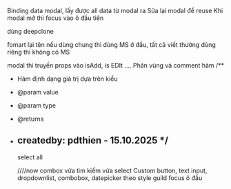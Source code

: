 Binding data modal, lấy được all data từ modal ra
Sửa lại modal để reuse
Khi modal mở thì focus vào ô đầu tiên

dùng deepclone

fomart lại tên nếu dùng chung thì dùng MS ở đầu, tất cả viết thường
dùng riêng thì không có MS

modal thì truyền props vào isAdd, is EDIt ....
Phân vùng và comment hàm
/\*\*

- Hàm định dạng giá trị dựa trên kiểu
- @param value
- @param type
- @returns
- createdby: pdthien - 15.10.2025
  \*/
  --
  select all

  ////now
  combox vừa tìm kiếm vừa select
  Custom button, text input, dropdownlist, combobox, datepicker theo style guild
  focus ô đầu

